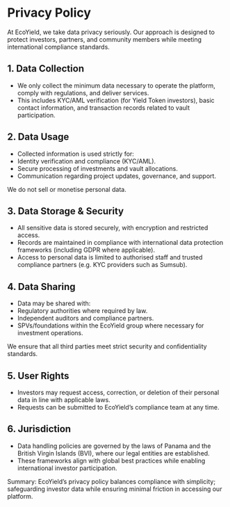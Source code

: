 # Privacy Policy

At EcoYield, we take data privacy seriously. Our approach is designed to protect investors, partners, and community members while meeting international compliance standards.

## 1. Data Collection

* We only collect the minimum data necessary to operate the platform, comply with regulations, and deliver services.
* This includes KYC/AML verification (for Yield Token investors), basic contact information, and transaction records related to vault participation.

## 2. Data Usage

* Collected information is used strictly for:
* Identity verification and compliance (KYC/AML).
* Secure processing of investments and vault allocations.
* Communication regarding project updates, governance, and support.

We do not sell or monetise personal data.

## 3. Data Storage & Security

* All sensitive data is stored securely, with encryption and restricted access.
* Records are maintained in compliance with international data protection frameworks (including GDPR where applicable).
* Access to personal data is limited to authorised staff and trusted compliance partners (e.g. KYC providers such as Sumsub).

## 4. Data Sharing

* Data may be shared with:
* Regulatory authorities where required by law.
* Independent auditors and compliance partners.
* SPVs/foundations within the EcoYield group where necessary for investment operations.

We ensure that all third parties meet strict security and confidentiality standards.

## 5. User Rights

* Investors may request access, correction, or deletion of their personal data in line with applicable laws.
* Requests can be submitted to EcoYield’s compliance team at any time.

## 6. Jurisdiction

* Data handling policies are governed by the laws of Panama and the British Virgin Islands (BVI), where our legal entities are established.
* These frameworks align with global best practices while enabling international investor participation.

Summary: EcoYield’s privacy policy balances compliance with simplicity; safeguarding investor data while ensuring minimal friction in accessing our platform.
